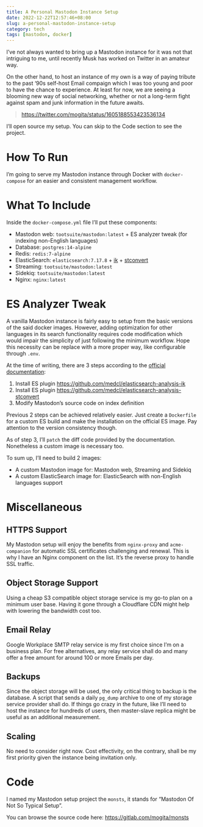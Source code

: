 ```yaml
---
title: A Personal Mastodon Instance Setup
date: 2022-12-22T12:57:46+08:00
slug: a-personal-mastodon-instance-setup
category: tech
tags: [mastodon, docker]
---
```


I’ve not always wanted to bring up a Mastodon instance for it was not that intriguing to me, until recently Musk has worked on Twitter in an amateur way.

On the other hand, to host an instance of my own is a way of paying tribute to the past ‘90s self-host Email compaign which I was too young and poor to have the chance to experience. At least for now, we are seeing a blooming new way of social networking, whether or not a long-term fight against spam and junk information in the future awaits.

> https://twitter.com/mogita/status/1605188553423536134

I’ll open source my setup. You can skip to the Code section to see the project.

# How To Run

I’m going to serve my Mastodon instance through Docker with `docker-compose` for an easier and consistent management workflow.

# What To Include

Inside the `docker-compose.yml` file I’ll put these components:

- Mastodon web: `tootsuite/mastodon:latest` + ES analyzer tweak (for indexing non-English languages)
- Database: `postgres:14-alpine`
- Redis: `redis:7-alpine`
- ElasticSearch: `elasticsearch:7.17.8` + [ik](https://github.com/medcl/elasticsearch-analysis-ik) + [stconvert](https://github.com/medcl/elasticsearch-analysis-stconvert)
- Streaming: `tootsuite/mastodon:latest`
- Sidekiq: `tootsuite/mastodon:latest`
- Nginx: `nginx:latest`

# ES Analyzer Tweak

A vanilla Mastodon instance is fairly easy to setup from the basic versions of the said docker images. However, adding optimization for other languages in its search functionality requires code modification which would impair the simplicity of just following the minimum workflow. Hope this necessity can be replace with a more proper way, like configurable through `.env`.

At the time of writing, there are 3 steps according to the [official documentation](https://docs.joinmastodon.org/admin/optional/elasticsearch/#search-optimization-for-other-languages):

1. Install ES plugin https://github.com/medcl/elasticsearch-analysis-ik
2. Install ES plugin https://github.com/medcl/elasticsearch-analysis-stconvert
3. Modify Mastodon’s source code on index definition

Previous 2 steps can be achieved relatively easier. Just create a `Dockerfile` for a custom ES build and make the installation on the official ES image. Pay attention to the version consistency though.

As of step 3, I’ll `patch` the diff code provided by the documentation. Nonetheless a custom image is necessary too.

To sum up, I’ll need to build 2 images:

- A custom Mastodon image for: Mastodon web, Streaming and Sidekiq
- A custom ElasticSearch image for: ElasticSearch with non-English languages support

# Miscellaneous

## HTTPS Support

My Mastodon setup will enjoy the benefits from `nginx-proxy` and `acme-companion` for automatic SSL certificates challenging and renewal. This is why I have an Nginx component on the list. It’s the reverse proxy to handle SSL traffic.

## Object Storage Support

Using a cheap S3 compatible object storage service is my go-to plan on a minimum user base. Having it gone through a Cloudflare CDN might help with lowering the bandwidth cost too.

## Email Relay

Google Workplace SMTP relay service is my first choice since I’m on a business plan. For free alternatives, any relay service shall do and many offer a free amount for around 100 or more Emails per day.

## Backups

Since the object storage will be used, the only critical thing to backup is the database. A script that sends a daily `pg_dump` archive to one of my storage service provider shall do. If things go crazy in the future, like I’ll need to host the instance for hundreds of users, then master-slave replica might be useful as an additional measurement.

## Scaling

No need to consider right now. Cost effectivity, on the contrary, shall be my first priority given the instance being invitation only.

# Code

I named my Mastodon setup project the `monsts`, it stands for “Mastodon Of Not So Typical Setup”.

You can browse the source code here: https://gitlab.com/mogita/monsts
